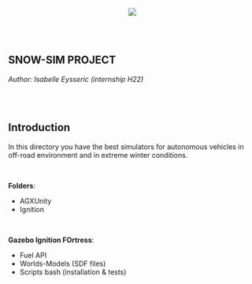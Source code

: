 <p align="center">
  <img src="https://norlab.ulaval.ca/images/norlab_acronym_stamp_light.svg" />
</p>

<br/>
<br/>

## SNOW-SIM PROJECT

*Author: Isabelle Eysseric (internship H22)*

<br/>
<br/>

## Introduction

In this directory you have the best simulators for autonomous vehicles in off-road environment and in extreme winter conditions.  

<br/>

**Folders**:
* AGXUnity
* Ignition

<br/>

**Gazebo Ignition FOrtress**:
* Fuel API
* Worlds-Models (SDF files)
* Scripts bash (installation & tests)  


